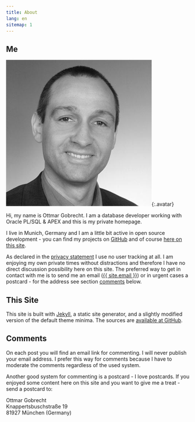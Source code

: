```yaml
---
title: About
lang: en
sitemap: 1
---
```


## Me

![Avatar](/assets/avatar.jpeg){:.avatar}

Hi, my name is Ottmar Gobrecht. I am a database developer working with Oracle PL/SQL & APEX and this is my private homepage.

I live in Munich, Germany and I am a little bit active in open source development - you can find my projects on [GitHub][1] and of course [here on this site][2].

As declared in the [privacy statement][3] I use no user tracking at all. I am enjoying my own private times without distractions and therefore I have no direct discussion possibility here on this site. The preferred way to get in contact with me is to send me an email (<a href="mailto:{{ site.email }}">{{ site.email }}</a>) or in urgent cases a postcard - for the address see section [comments][4] below.


## This Site

This site is built with [Jekyll][5], a static site generator, and a slightly modified version of the default theme minima. The sources are [available at GitHub][6].


## Comments

On each post you will find an email link for commenting. I will never publish your email address. I prefer this way for comments because I have to moderate the comments regardless of the used system.

Another good system for commenting is a postcard - I love postcards. If you enjoyed some content here on this site and you want to give me a treat - send a postcard to:

Ottmar Gobrecht  
Knappertsbuschstraße 19  
81927 München (Germany)



[1]: https://github.com/ogobrecht
[2]: /projects
[3]: /privacy-statement
[4]: #comments
[5]: https://jekyllrb.com
[6]: https://github.com/ogobrecht/ogobrecht.github.io
